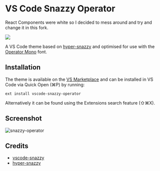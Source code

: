 # VS Code Snazzy Operator

React Components were white so I decided to mess around and try and change it in this fork.

[![](http://vsmarketplacebadge.apphb.com/version/aaronthomas.vscode-snazzy-operator.svg)](https://marketplace.visualstudio.com/items/aaronthomas.vscode-snazzy-operator)

A VS Code theme based on [hyper-snazzy](https://github.com/sindresorhus/hyper-snazzy) and optimised for use with the [Operator Mono](https://www.typography.com/fonts/operator/overview/) font.

## Installation

The theme is available on the [VS Marketplace](https://marketplace.visualstudio.com/items?itemName=aaronthomas.vscode-snazzy-operator) and can be installed in VS Code via Quick Open (⌘P) by running:

```
ext install vscode-snazzy-operator
```

Alternatively it can be found using the Extensions search feature (⇧⌘X).

## Screenshot
![snazzy-operator](https://raw.githubusercontent.com/aaronthomas/vscode-snazzy-operator/master/preview.png)

## Credits
* [vscode-snazzy](https://github.com/alexanderbast/vscode-snazzy)
* [hyper-snazzy](https://github.com/sindresorhus/hyper-snazzy)
